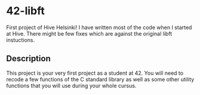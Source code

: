 # 42-libft
First project of Hive Helsinki! I have written most of the code when I started at Hive. 
There might be few fixes which are against the original libft instuctions.
## Description ##
This project is your very first project as a student at 42. You will need to recode a few functions of the C standard library as well as some other utility functions that you will use during your whole cursus.
